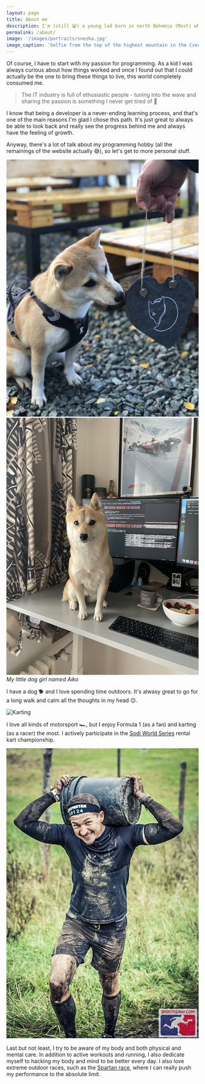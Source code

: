 ```yaml
---
layout: page
title: About me
description: I'm (still 😁) a young lad born in north Bohemia (Most) who moved to Prague to study at university and eventually built a career as developer here. Here I'd like to tell you more about my passions and motivations.
permalink: /about/
image: '/images/portraits/snezka.jpg'
image_caption: 'Selfie from the top of the highest mountain in the Czech Republic (Sněžka) that I managed to climb shirtless'
---
```


Of course, I have to start with my passion for programming. As a kid I was always curious about how things worked and once I found out that I could actually be the one to bring these things to live, this world completely consumed me. 

> The IT industry is full of ethusiastic people - tuning into the wave and sharing the passion is something I never get tired of 💜

I know that being a developer is a never-ending learning process, and that's one of the main reasons I'm glad I chose this path. It's just great to always be able to look back and really see the progress behind me and always have the feeling of growth.

Anyway, there's a lot of talk about my programming hobby (all the remainings of the website actually 😅), so let's get to more personal stuff.

<div class="gallery-box">
  <div class="gallery">
    <img src="/images/about/aiko-1.jpg" loading="lazy" alt="Aiko">
    <img src="/images/about/aiko-2.jpg" loading="lazy" alt="Aiko">
  </div>
  <em>My little dog girl named Aiko</em>
</div>

I have a dog 🐕 and I love spending time outdoors. It's alwasy great to go for a long walk and calm all the thoughts in my head 😌.

![Karting]({{site.baseurl}}/images/about/karting-1.jpg#wide)

I love all kinds of motorsport 🏎, but I enjoy Formula 1 (as a fan) and karting (as a racer) the most. I actively participate in the [Sodi World Series](https://www.sodiwseries.com/) rental kart championship.

![Spartan Race photo](/images/about/spartanrace-1.jpg)

Last but not least, I try to be aware of my body and both physical and mental care. In addition to active workouts and running, I also dedicate myself to hacking my body and mind to be better every day. I also love extreme outdoor races, such as the [Spartan race](https://www.spartan.com), where I can really push my performance to the absolute limit.